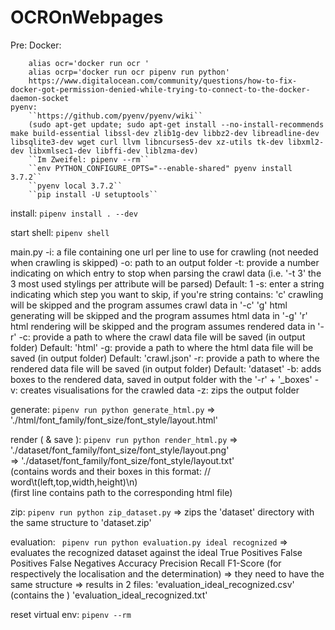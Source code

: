 # OCROnWebpages

Pre:
    Docker:
        
        alias ocr='docker run ocr '
        alias ocrp='docker run ocr pipenv run python'
        https://www.digitalocean.com/community/questions/how-to-fix-docker-got-permission-denied-while-trying-to-connect-to-the-docker-daemon-socket
    pyenv:
        ``https://github.com/pyenv/pyenv/wiki``
        (sudo apt-get update; sudo apt-get install --no-install-recommends make build-essential libssl-dev zlib1g-dev libbz2-dev libreadline-dev libsqlite3-dev wget curl llvm libncurses5-dev xz-utils tk-dev libxml2-dev libxmlsec1-dev libffi-dev liblzma-dev)
        ``Im Zweifel: pipenv --rm``
        ``env PYTHON_CONFIGURE_OPTS="--enable-shared" pyenv install 3.7.2``
        ``pyenv local 3.7.2``
        ``pip install -U setuptools``

install:
`` pipenv install . --dev ``

start shell:
`` pipenv shell ``


main.py
    -i:
        a file containing one url per line to use for crawling (not needed when crawling is skipped)
    -o:
        path to an output folder
    -t:
        provide a number indicating on which entry to stop when parsing the crawl data (i.e. '-t 3' the 3 most used stylings per attribute will be parsed)
        Default:
            1
    -s:
        enter a string indicating which step you want to skip, if you're string contains:
        'c' crawling will be skipped and the program assumes crawl data in '-c'
        'g' html generating will be skipped and the program assumes html data in '-g'
        'r' html rendering will be skipped and the program assumes rendered data in '-r'
    -c:
        provide a path to where the crawl data file will be saved (in output folder)
        Default:
            'html'
    -g:
        provide a path to where the html data file will be saved (in output folder)
        Default:
            'crawl.json'
    -r:
        provide a path to where the rendered data file will be saved (in output folder)
        Default:
            'dataset'
    -b:
        adds boxes to the rendered data, saved in output folder with the '-r' + '_boxes'
    -v:
        creates visualisations for the crawled data
    -z:
        zips the output folder

















generate:
`` pipenv run python generate_html.py ``
    => './html/font_family/font_size/font_style/layout.html'

render ( & save ):
`` pipenv run python render_html.py ``
    => './dataset/font_family/font_size/font_style/layout.png'  
    => './dataset/font_family/font_size/font_style/layout.txt'  
        (contains words and their boxes in this format: // word\t(left,top,width,height)\n)  
        (first line contains path to the corresponding html file)

zip:
`` pipenv run python zip_dataset.py ``
    => zips the 'dataset' directory with the same structure to 'dataset.zip'

evaluation:
`` pipenv run python evaluation.py ideal recognized``
    => evaluates the recognized dataset against the ideal
        True Positives 
        False Positives
        False Negatives
        Accuracy
        Precision
        Recall
        F1-Score
        (for respectively the localisation and the determination)
    => they need to have the same structure
    => results in 2 files:
        'evaluation_ideal_recognized.csv'
            (contains the )
        'evaluation_ideal_recognized.txt'


reset virtual env:
``pipenv --rm``
